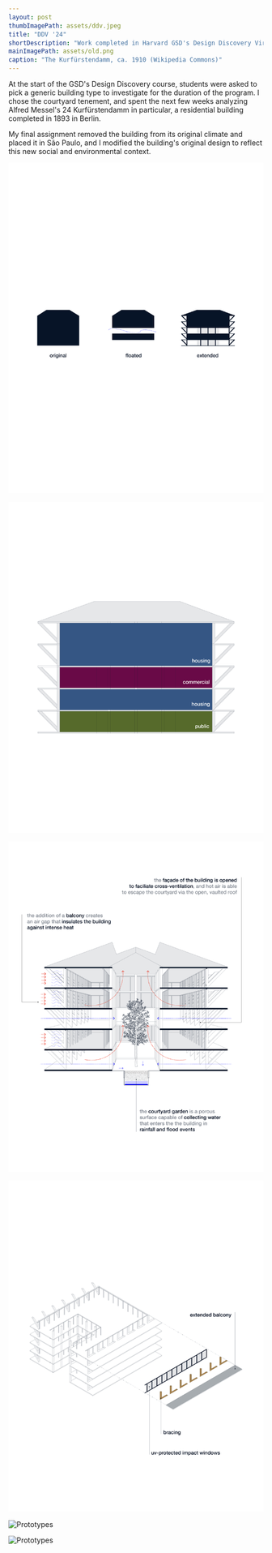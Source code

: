 ```yaml
---
layout: post
thumbImagePath: assets/ddv.jpeg
title: "DDV '24"
shortDescription: "Work completed in Harvard GSD's Design Discovery Virtual 2024 program."
mainImagePath: assets/old.png
caption: "The Kurfürstendamm, ca. 1910 (Wikipedia Commons)"
---
```

At the start of the GSD's Design Discovery course, students were asked to pick a generic building type to investigate for the duration of the program. I chose the courtyard tenement, and spent the next few weeks analyzing Alfred Messel's 24 Kurfürstendamm in particular, a residential building completed in 1893 in Berlin.

My final assignment removed the building from its original climate and placed it in São Paulo, and I modified the building's original design to reflect this new social and environmental context.

![Prototypes](/assets/ddv2.png)

![Prototypes](/assets/ddv6.png)

![Prototypes](/assets/ddv4.png)

![Prototypes](/assets/ddv5.png)

![Prototypes](/assets/ddv7.png)

![Prototypes](/assets/ddv8.png)




